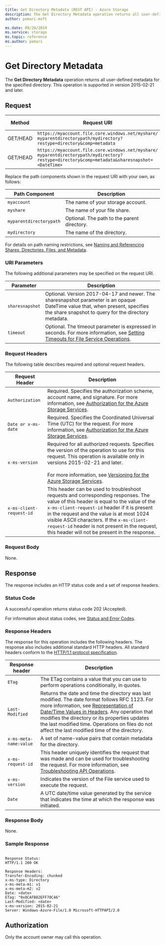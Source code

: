 ```yaml
---
title: Get Directory Metadata (REST API) - Azure Storage
description: The Get Directory Metadata operation returns all user-defined metadata for the specified directory. This operation is supported in version 2015-02-21 and later. 
author: pemari-msft

ms.date: 09/20/2019
ms.service: storage
ms.topic: reference
ms.author: pemari
---
```


# Get Directory Metadata

The **Get Directory Metadata** operation returns all user-defined metadata for the specified directory. This operation is supported in version 2015-02-21 and later.  
  
## Request  
  
|Method|Request URI|HTTP Version|  
|------------|-----------------|------------------|  
|GET/HEAD|`https://myaccount.file.core.windows.net/myshare/ myparentdirectorypath/mydirectory?restype=directory&comp=metadata`|HTTP/1.1|  
|GET/HEAD|`https://myaccount.file.core.windows.net/myshare/ myparentdirectorypath/mydirectory?restype=directory&comp=metadata&sharesnapshot=<DateTime>`|HTTP/1.1|  
 Replace the path components shown in the request URI with your own, as follows:  
  
|Path Component|Description|  
|--------------------|-----------------|  
|`myaccount`|The name of your storage account.|  
|`myshare`|The name of your file share.|  
|`myparentdirectorypath`|Optional. The path to the parent directory.|  
|`mydirectory`|The name of the directory.|  
  
 For details on path naming restrictions, see [Naming and Referencing Shares, Directories, Files, and Metadata](Naming-and-Referencing-Shares--Directories--Files--and-Metadata.md).  
  
### URI Parameters  
 The following additional parameters may be specified on the request URI.  
  
|Parameter|Description|  
|---------------|-----------------|  
|`sharesnapshot`|Optional. Version 2017-04-17 and newer. The sharesnapshot parameter is an opaque DateTime value that, when present, specifies the share snapshot to query for the directory metadata. |
|`timeout`|Optional. The timeout parameter is expressed in seconds. For more information, see [Setting Timeouts for File Service Operations](https://msdn.microsoft.com/en-us/library/azure/dn578290.aspx).|  
  
### Request Headers  
 The following table describes required and optional request headers.  
  
|Request Header|Description|  
|--------------------|-----------------|  
|`Authorization`|Required. Specifies the authorization scheme, account name, and signature. For more information, see [Authorization for the Azure Storage Services](https://msdn.microsoft.com/en-us/library/azure/dd179428.aspx).|  
|`Date or x-ms-date`|Required. Specifies the Coordinated Universal Time (UTC) for the request. For more information, see [Authorization for the Azure Storage Services](https://msdn.microsoft.com/en-us/library/azure/dd179428.aspx).|  
|`x-ms-version`|Required for all authorized requests. Specifies the version of the operation to use for this request. This operation is available only in versions 2015-02-21 and later.<br /><br /> For more information, see [Versioning for the Azure Storage Services](versioning-for-the-azure-storage-services.md).|  
|`x-ms-client-request-id`|This header can be used to troubleshoot requests and corresponding responses. The value of this header is equal to the value of the `x-ms-client-request-id` header if it is present in the request and the value is at most 1024 visible ASCII characters. If the `x-ms-client-request-id` header is not present in the request, this header will not be present in the response.|  
  
### Request Body  
 None.  
  
## Response  
 The response includes an HTTP status code and a set of response headers.  
  
### Status Code  
 A successful operation returns status code 202 (Accepted).  
  
 For information about status codes, see [Status and Error Codes](https://msdn.microsoft.com/en-us/library/azure/dd179382.aspx).  
  
### Response Headers  
 The response for this operation includes the following headers. The response also includes additional standard HTTP headers. All standard headers conform to the [HTTP/1.1 protocol specification](http://go.microsoft.com/fwlink/?linkid=150478).  
  
|Response header|Description|  
|---------------------|-----------------|  
|`ETag`|The ETag contains a value that you can use to perform operations conditionally, in quotes.|  
|`Last-Modified`|Returns the date and time the directory was last modified. The date format follows RFC 1123. For more information, see [Representation of Date/Time Values in Headers](https://msdn.microsoft.com/en-us/library/azure/dd135714.aspx). Any operation that modifies the directory or its properties updates the last modified time. Operations on files do not affect the last modified time of the directory.|  
|`x-ms-meta-name:value`|A set of name-value pairs that contain metadata for the directory.|  
|`x-ms-request-id`|This header uniquely identifies the request that was made and can be used for troubleshooting the request. For more information, see [Troubleshooting API Operations](https://msdn.microsoft.com/en-us/library/azure/dd573365.aspx).|  
|`x-ms-version`|Indicates the version of the File service used to execute the request.|  
|`Date`|A UTC date/time value generated by the service that indicates the time at which the response was initiated.|  
  
### Response Body  
 None.  
  
### Sample Response  
  
```  
  
Response Status:  
HTTP/1.1 200 OK  
  
Response Headers:  
Transfer-Encoding: chunked  
x-ms-type: Directory  
x-ms-meta-m1: v1  
x-ms-meta-m2: v2  
Date: <date>  
ETag: "0x8CAFB82EFF70C46"  
Last-Modified: <date>  
x-ms-version: 2015-02-21  
Server: Windows-Azure-File/1.0 Microsoft-HTTPAPI/2.0  
```  
  
## Authorization  
 Only the account owner may call this operation.